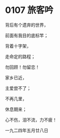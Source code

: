 # 0107 旅客吟

 

背后有个遗弃的世界，

前面有我目的底标竿；

背着十字架，

走命定的路程；

勿回顾！勿留恋！

家乡已近，

主爱尝不了；

不再几里，

休息期来；

心不伤，泪不流，力不疲！

 

一九二四年五月廿八日

 



